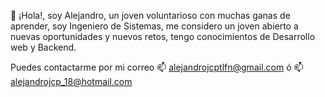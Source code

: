 👋 ¡Hola!, soy Alejandro, un joven voluntarioso con muchas ganas de aprender, soy Ingeniero de Sistemas, me considero un joven abierto a nuevas oportunidades y nuevos retos, tengo conocimientos de Desarrollo web y Backend.

Puedes contactarme por mi correo 📫 alejandrojcptlfn@gmail.com ó  📫 alejandrojcp_18@hotmail.com


<!---
AleJCP/AleJCP is a ✨ special ✨ repository because its `README.md` (this file) appears on your GitHub profile.
You can click the Preview link to take a look at your changes.
--->
